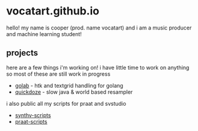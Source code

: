 # vocatart.github.io

hello! my name is cooper (prod. name vocatart) and i am a music producer and machine learning student!

## projects

here are a few things i'm working on! i have little time to work on anything so most of these are still work in progress

- [golab](https://github.com/vocatart/golab) - htk and textgrid handling for golang
- [quickdoze](https://github.com/vocatart/quickdoze) - slow java & world based resampler

i also public all my scripts for praat and svstudio

- [synthv-scripts](https://github.com/vocatart/synthv-scripts)
- [praat-scripts](https://github.com/vocatart/praat-scripts)
